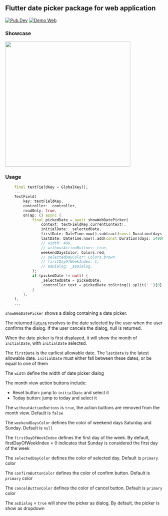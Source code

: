 ## Flutter date picker package for web application

[![Pub.Dev](https://img.shields.io/pub/v/vph_web_date_picker?color=blue&style=flat-square)](https://pub.dev/packages/vph_web_date_picker)
[![Demo Web](https://img.shields.io/badge/demo-web-green?style=flat-square)](https://ngocvuphan.github.io/demo_web_date_picker/)

### Showcase

<img src="https://user-images.githubusercontent.com/756333/220562689-c232ce03-877e-48eb-83f5-0ed208ee0854.gif" width=400>

### Usage

```dart
    final textFieldKey = GlobalKey();
    ...
    TextField(
        key: textFieldKey,
        controller: _controller,
        readOnly: true,
        onTap: () async {
            final pickedDate = await showWebDatePicker(
                context: textFieldKey.currentContext!,
                initialDate: _selectedDate,
                firstDate: DateTime.now().subtract(const Duration(days: 7)),
                lastDate: DateTime.now().add(const Duration(days: 14000)),
                // width: 400,
                // withoutActionButtons: true,
                weekendDaysColor: Colors.red,
                // selectedDayColor: Colors.brown
                // firstDayOfWeekIndex: 1,
                // asDialog: _asDialog,
            );
            if (pickedDate != null) {
                _selectedDate = pickedDate;
                _controller.text = pickedDate.toString().split(' ')[0];
            }
        },
    ),
    ...
```

`showWebDatePicker` shows a dialog containing a date picker.

The returned [`Future`](https://api.flutter.dev/flutter/dart-async/Future-class.html) resolves to the date selected by the user when the
user confirms the dialog. If the user cancels the dialog, null is returned.

When the date picker is first displayed, it will show the month of
`initialDate`, with `initialDate` selected.

The `firstDate` is the earliest allowable date. The `lastDate` is the latest
allowable date. `initialDate` must either fall between these dates,
or be equal to one of them

The `width` define the width of date picker dialog

The month view action buttons include:

- Reset button: jump to `initialDate` and select it
- Today button: jump to today and select it

The `withoutActionButtons` is `true`, the action buttons are removed from the month view. Default is `false`

The `weekendDaysColor` defines the color of weekend days Saturday and Sunday. Default is `null`

The `firstDayOfWeekIndex` defines the first day of the week.
By default, firstDayOfWeekIndex = 0 indicates that Sunday is considered the first day of the week

The `selectedDayColor` defines the color of selected day. Default is `primary` color

The `confirmButtonColor` defines the color of confirm button. Default is `primary` color

The `cancelButtonColor` defines the color of cancel button. Default is `primary` color

The `asDialog` = `true` will show the picker as dialog. By default, the picker is show as dropdown
